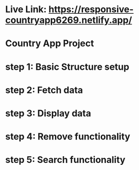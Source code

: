 # Live Link: https://responsive-countryapp6269.netlify.app/
# Country App Project

# step 1: Basic Structure setup

# step 2: Fetch data

# step 3: Display data

# step 4: Remove functionality

# step 5: Search functionality
